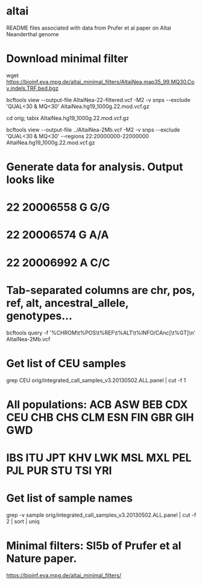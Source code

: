 # altai
README files associated with data from Prufer et al paper on Altai Neanderthal genome

# Download minimal filter
wget https://bioinf.eva.mpg.de/altai_minimal_filters/AltaiNea.map35_99.MQ30.Cov.indels.TRF.bed.bgz

bcftools view --output-file AltaiNea-22-filtered.vcf -M2 -v snps --exclude 'QUAL<30 & MQ<30' AltaiNea.hg19_1000g.22.mod.vcf.gz

cd orig; tabix AltaiNea.hg19_1000g.22.mod.vcf.gz

bcftools view --output-file ../AltaiNea-2Mb.vcf -M2 -v snps --exclude 'QUAL<30 & MQ<30' --regions 22:20000000-22000000 AltaiNea.hg19_1000g.22.mod.vcf.gz


# Generate data for analysis. Output looks like
# 22	20006558	G	G/G
# 22	20006574	G	A/A
# 22	20006992	A	C/C
# Tab-separated columns are chr, pos, ref, alt, ancestral_allele, genotypes...
bcftools query -f '%CHROM\t%POS\t%REF\t%ALT\t%INFO/CAnc[\t%GT]\n' AltaiNea-2Mb.vcf

# Get list of CEU samples
grep CEU orig/integrated_call_samples_v3.20130502.ALL.panel | cut -f 1

# All populations: ACB ASW BEB CDX CEU CHB CHS CLM ESN FIN GBR GIH GWD
# IBS ITU JPT KHV LWK MSL MXL PEL PJL PUR STU TSI YRI

# Get list of sample names
grep -v sample orig/integrated_call_samples_v3.20130502.ALL.panel | cut -f 2 | sort | uniq

# Minimal filters: SI5b of Prufer et al Nature paper.
https://bioinf.eva.mpg.de/altai_minimal_filters/
